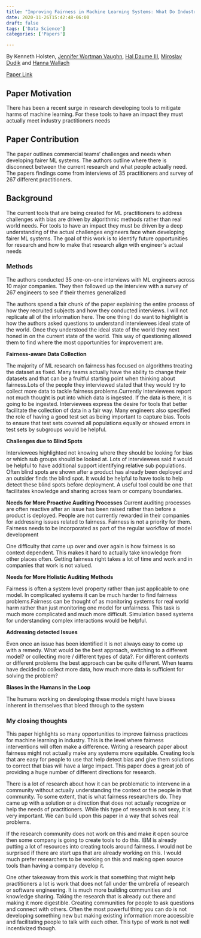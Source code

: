 ```yaml
---
title: "Improving Fairness in Machine Learning Systems: What Do Industry Practitioners Need?"
date: 2020-11-26T15:42:48-06:00
draft: false
tags: ['Data Science']
categories: ['Papers']

---
```


By Kenneth Holsten, [Jennifer Wortman Vaughn](http://www.jennwv.com/), [Hal Daume III](http://users.umiacs.umd.edu/~hal/), [Miroslav Dudik](https://www.microsoft.com/en-us/research/people/mdudik/) and [Hanna Wallach](http://dirichlet.net/)

[Paper Link](https://arxiv.org/pdf/1812.05239.pdf)


## Paper Motivation

There has been a recent surge in research developing tools to mitigate harms of machine learning. For these tools to have an impact they must actually meet industry practitioners needs

## Paper Contribution

The paper outlines commercial teams‘ challenges and needs when developing fairer ML systems.  The authors outline where there is disconnect between the current research and what people actually need. The papers findings come from interviews of 35 practitioners and survey of 267 different practitioners.

## Background

The current tools that are being created for ML practitioners to address challenges with bias are driven by algorithmic methods rather than real world needs. For tools to have an impact they must be driven by a deep understanding of the actual challenges engineers face when developing fairer ML systems. The goal of this work is to identify future opportunities for research and how to make that research align with engineer's actual needs

### Methods

The authors conducted 35 one-on-one interviews with ML engineers across 10 major companies. They then followed up the interview with a survey of 267 engineers to see if their themes generalized

The authors spend a fair chunk of the paper explaining the entire process of how they recruited subjects and how they conducted interviews. I will not replicate all of the information here. The one thing I do want to highlight is how the authors asked questions to understand interviewees ideal state of the world. Once they understood the ideal state of the world they next honed in on the current state of the world. This way of questioning allowed them to find where the most opportunities for improvement are.

**Fairness-aware Data Collection**

The majority of ML research on fairness has focused on algorithms treating the dataset as fixed. Many teams actually have the ability to change their datasets and that can be a fruitful starting point when thinking about fairness.Lots of the people they interviewed stated that they would try to collect more data to tackle fairness problems.Currently interviewees report not much thought is put into which data is ingested. If the data is there, it is going to be ingested. Interviewees express the desire for tools that better facilitate the collection of data in a fair way. Many engineers also specified the role of having a good test set as being important to capture bias. Tools to ensure that test sets covered all populations equally or showed errors in test sets by subgroups would be helpful.

**Challenges due to Blind Spots**

Interviewees highlighted not knowing where they should be looking for bias or which sub groups should be looked at. Lots of interviewees said it would be helpful to have additional support identifying relative sub populations.  Often blind spots are shown after a product has already been deployed and an outsider finds the blind spot. It would be helpful to have tools to help detect these blind spots before deployment. A useful tool could be one that facilitates knowledge and sharing across team or company boundaries.

**Needs for More Proactive Auditing Processes**
Current auditing processes are often reactive after an issue has been raised rather than before a product is deployed. People are not currently rewarded in their companies for addressing issues related to fairness. Fairness is not a priority for them. Fairness needs to be incorporated as part of the regular workflow of model development

One difficulty that came up over and over again is how fairness is so context dependent. This makes it hard to actually take knowledge from other places often. Getting fairness right takes a lot of time and work and in companies that work is not valued.

**Needs for More Holistic Auditing Methods**

Fairness is often a system level property rather than just applicable to one model. In complicated systems it can be much harder to find fairness problems.Fairness can be thought of as monitoring systems for real world harm rather than just monitoring one model for unfairness. This task is much more complicated and much more difficult. Simulation based systems for understanding complex interactions would be helpful.

**Addressing detected Issues**

Even once an issue has been identified it is not always easy to come up with a remedy. What would be the best approach, switching to a different model? or collecting more / different types of data?. For different contexts or different problems the best approach can be quite different. When teams have decided to collect more data, how much more data is sufficient for solving the problem?

**Biases in the Humans in the Loop**

The humans working on developing these models might have biases inherent in themselves that bleed through to the system

### My closing thoughts

This paper highlights so many opportunities to improve fairness practices for machine learning in industry. This is the level where fairness interventions will often make a difference. Writing a research paper about fairness might not actually make any systems more equitable. Creating tools that are easy for people to use that help detect bias and give them solutions to correct that bias will have a large impact. This paper does a great job of providing a huge number of different directions for research.

There is a lot of research about how it can be problematic to intervene in a community without actually understanding the context or the people in that community. To some extent, that is what fairness researchers do. They came up with a solution or a direction that does not actually recognize or help the needs of practitioners. While this type of research is not sexy, it is very important. We can build upon this paper in a way that solves real problems.

If the research community does not work on this and make it open source then some company is going to create tools to do this. IBM is already putting a lot of resources into creating tools around fairness. I would not be surprised if there are start ups that are already working on this. I would much prefer researchers to be working on this and making open source tools than having a company develop it.

One other takeaway from this work is that something that might help practitioners a lot is work that does not fall under the umbrella of research or software engineering. It is much more building communities and knowledge sharing. Taking the research that is already out there and making it more digestible. Creating communities for people to ask questions and connect with others. Often the most powerful thing you can do is not developing something new but making existing information more accessible and facilitating people to talk with each other. This type of work is not well incentivized though.

